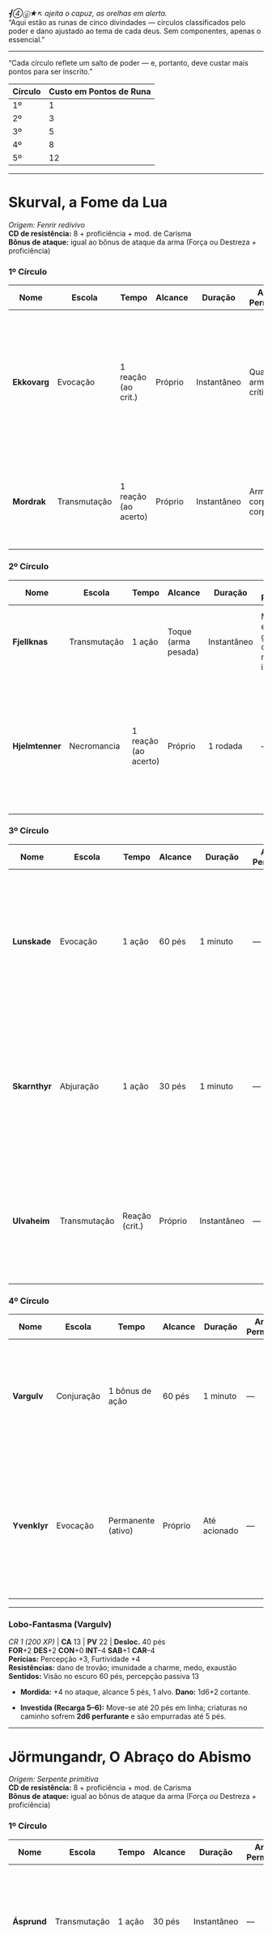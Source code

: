 _┫➃ⓖ★↖ ajeita o capuz, as orelhas em alerta._  
“Aqui estão as runas de cinco divindades — círculos classificados pelo poder e dano ajustado ao tema de cada deus. Sem componentes, apenas o essencial.”

---

“Cada círculo reflete um salto de poder — e, portanto, deve custar mais pontos para ser inscrito.”

| Círculo | Custo em Pontos de Runa |
| ------- | ----------------------- |
| 1º      | 1                       |
| 2º      | 3                       |
| 3º      | 5                       |
| 4º      | 8                       |
| 5º      | 12                      |

---
# Skurval, a Fome da Lua

_Origem: Fenrir redivivo_  
**CD de resistência:** 8 + proficiência + mod. de Carisma  
**Bônus de ataque:** igual ao bônus de ataque da arma (Força ou Destreza + proficiência)

### 1º Círculo

| Nome         | Escola       | Tempo                | Alcance | Duração     | Armas Permitidas          | Ataque / CD | Efeito                                                                                                   |
| ------------ | ------------ | -------------------- | ------- | ----------- | ------------------------- | ----------- | -------------------------------------------------------------------------------------------------------- |
| **Ekkovarg** | Evocação     | 1 reação (ao crit.)  | Próprio | Instantâneo | Qualquer arma com crítico | —           | Ao acertar **crítico**, todas as criaturas até 10 pés sofrem **1d6 de dano de trovão** como eco de aura. |
| **Mordrak**  | Transmutação | 1 reação (ao acerto) | Próprio | Instantâneo | Armas corpo a corpo       | —           | Ao **acertar**, recupera PV iguais a **1d6**, sugando vigor do alvo.                                     |

### 2º Círculo

|Nome|Escola|Tempo|Alcance|Duração|Armas Permitidas|Ataque / CD|Efeito|
|---|---|---|---|---|---|---|---|
|**Fjellknas**|Transmutação|1 ação|Toque (arma pesada)|Instantâneo|Martelos, espadas gigantes, canhões, rifles de impacto|Teste de Força CD 8 + prof. + mod.|Racha o solo em 5 pés; criaturas falhas no **Teste de Força** caem **prone**.|
|**Hjelmtenner**|Necromancia|1 reação (ao acerto)|Próprio|1 rodada|—|—|Ao **acertar**, role 1d4; com resultado 1, o alvo sofre desvantagem em testes de conjuração e CDs de magia até o fim da próxima rodada.|

### 3º Círculo

|Nome|Escola|Tempo|Alcance|Duração|Armas Permitidas|Ataque / CD|Efeito|
|---|---|---|---|---|---|---|---|
|**Lunskade**|Evocação|1 ação|60 pés|1 minuto|—|Constituição CD 8 + prof. + mod.|Marca o alvo; até o fim da duração, no início de cada turno, ele e criaturas até 10 pés sofrem **2d6 de dano cortante** (laceração lunar).|
|**Skarnthyr**|Abjuração|1 ação|30 pés|1 minuto|—|—|Aliados até 10 pés ganham **vantagem** em testes de resistência contra condições (medo, envenenado etc.) durante 1 minuto.|
|**Ulvaheim**|Transmutação|Reação (crit.)|Próprio|Instantâneo|—|—|Ao sofrer **acerto crítico**, use esta reação para fazer um ataque corpo a corpo **com vantagem** contra quem o atacou.|

### 4º Círculo

|Nome|Escola|Tempo|Alcance|Duração|Armas Permitidas|Ataque / CD|Efeito|
|---|---|---|---|---|---|---|---|
|**Vargulv**|Conjuração|1 bônus de ação|60 pés|1 minuto|—|—|Conjura um **Lobo-Fantasma** (veja ficha abaixo) que obedece seus comandos por 1 minuto.|
|**Yvenklyr**|Evocação|Permanente (ativo)|Próprio|Até acionado|—|—|Acumula até 5 cargas ao acertar ataques; em 5 cargas, o próximo **crítico** causa **5d6 de dano de trovão** em 5 pés.|

---

### Lobo-Fantasma (Vargulv)

_CR 1 (200 XP)_ | **CA** 13 | **PV** 22 | **Desloc.** 40 pés  
**FOR**+2 **DES**+2 **CON**+0 **INT**–4 **SAB**+1 **CAR**–4  
**Perícias:** Percepção +3, Furtividade +4  
**Resistências:** dano de trovão; imunidade a charme, medo, exaustão  
**Sentidos:** Visão no escuro 60 pés, percepção passiva 13

- **Mordida:** +4 no ataque, alcance 5 pés, 1 alvo. **Dano:** 1d6+2 cortante.
    
- **Investida (Recarga 5–6):** Move-se até 20 pés em linha; criaturas no caminho sofrem **2d6 perfurante** e são empurradas até 5 pés.
    

---

# Jörmungandr, O Abraço do Abismo

_Origem: Serpente primitiva_  
**CD de resistência:** 8 + proficiência + mod. de Carisma  
**Bônus de ataque:** igual ao bônus de ataque da arma (Força ou Destreza + proficiência)

### 1º Círculo

|Nome|Escola|Tempo|Alcance|Duração|Armas Permitidas|Ataque / CD|Efeito|
|---|---|---|---|---|---|---|---|
|**Ásprund**|Transmutação|1 ação|30 pés|Instantâneo|—|—|Puxa um inimigo até você; ao colidir, causa **1d6 de dano de força** e derruba (Teste de Força CD 8+prof+Car).|
|**Dypfjord**|Evocação|1 bônus de ação|20 pés em cone|1 rodada|—|—|Correntes ilusórias arrastam inimigos num cone de 20 pés, reduzindo velocidade à metade por 1 rodada.|

### 2º Círculo

|Nome|Escola|Tempo|Alcance|Duração|Armas Permitidas|Ataque / CD|Efeito|
|---|---|---|---|---|---|---|---|
|**Eldsjór**|Evocação|1 ação|15 pés|Instantâneo|—|—|Explosão de vapor em chamas: **2d6 de dano de fogo** em área de 15 pés.|
|**Föraeldr**|Evocação|1 ação|Toque|1 minuto|—|Constituição CD 8 + prof. + Car|Golpe ígneo: 1d8 de dano de fogo e acerta queimadura (1d6 adicional por rodada, até dissipada).|

### 3º Círculo

|Nome|Escola|Tempo|Alcance|Duração|Armas Permitidas|Ataque / CD|Efeito|
|---|---|---|---|---|---|---|---|
|**Hrafnsund**|Transmutação|1 ação|Toque|Instantâneo|—|—|Teleporta você até 30 pés atrás do alvo; deixa um corvo espectral que distrai (vantagem em próximo ataque contra alvo).|
|**Kjellstein**|Abjuração|1 ação|30 pés|1 minuto|—|—|Ergue muralha de pedra (5 pés × 10 pés × 5 pés), bloqueia projéteis e reduz visão através dela à metade.|

### 4º Círculo

|Nome|Escola|Tempo|Alcance|Duração|Armas Permitidas|Ataque / CD|Efeito|
|---|---|---|---|---|---|---|---|
|**Mjöllskygge**|Transmutação|1 ação|30 pés|1 minuto|—|Constituição CD 8 + prof. + Car|Cada ataque reduz 5 pés de frio no ar; acúmulo de 3 cargas congela inimigos (CD de Con 8+prof+Car falho: paralisado por 1 rodada).|
|**Rúnadleif**|Evocação|1 ação|20 pés|Instantâneo|—|—|Abre fendas que disparam 3 dardos rúnicos (1d6 cada de dano de força) em alvos na área.|

### 5º Círculo

|Nome|Escola|Tempo|Alcance|Duração|Armas Permitidas|Ataque / CD|Efeito|
|---|---|---|---|---|---|---|---|
|**Ulfhednar**|Transmutação|1 bônus|Próprio|1 minuto|—|—|Ganha **+2** em dano de corpo a corpo e +10 pés de velocidade, mas perde **2 PV** por rodada enquanto durar.|

---

# Baldrath, O Cintilante Silencioso

_Origem: Luz pura traída_  
**CD de resistência:** 8 + proficiência + mod. de Carisma  
**Bônus de ataque:** igual ao bônus de ataque da arma (Força ou Destreza + proficiência)

### 1º Círculo

|Nome|Escola|Tempo|Alcance|Duração|Armas Permitidas|Ataque / CD|Efeito|
|---|---|---|---|---|---|---|---|
|**Aetheris**|Evocação|1 ação|Toque|Instantâneo|—|—|Envolve a arma em luz: próximo ataque ignora 2 pontos de resistência mágica (dano radiante).|
|**Caelum**|Evocação|1 ação|60 pés em linha|Instantâneo|—|—|Projeta feixe de luz: **2d6 de dano radiante** a todos na linha (teste de Destreza CD 8+prof+Car reduz à metade).|

### 2º Círculo

|Nome|Escola|Tempo|Alcance|Duração|Armas Permitidas|Ataque / CD|Efeito|
|---|---|---|---|---|---|---|---|
|**Discordia**|Abjuração|1 ação|20 pés|1 rodada|—|Sabedoria CD 8+prof+Car|Emite pulso de silêncio: criaturas na área não podem conjurar magias por 1 rodada (falha no CD mantém o efeito).|
|**Dulcis**|Transmutação|1 ação|30 pés|Instantâneo|—|—|Emite nota suave que restaura **1d6+mod. de Carisma** de mana a aliados num raio de 30 pés.|

### 3º Círculo

|Nome|Escola|Tempo|Alcance|Duração|Armas Permitidas|Ataque / CD|Efeito|
|---|---|---|---|---|---|---|---|
|**Fractura**|Evocação|1 ação|15 pés em raio|Instantâneo|—|—|Explode cristais de luz: **2d6 de dano perfurante radiante** em todos, sem teste.|
|**Glaciterna**|Invocação|1 ação|Toque|1 minuto|—|Constituição CD 8+prof+Car|Cristais de gelo reduzem velocidade em 10 pés e causam **1d6 de dano de frio** no início de cada turno.|

### 4º Círculo

|Nome|Escola|Tempo|Alcance|Duração|Armas Permitidas|Ataque / CD|Efeito|
|---|---|---|---|---|---|---|---|
|**Harmonia**|Abjuração|1 ação|Próprio|1 minuto|—|—|Concede +2 em CA e +2 em resistência mágica por 1 minuto.|
|**Ignisvera**|Evocação|1 ação|Toque|Instantâneo|—|—|Ataque ígneo: causa **2d6 de dano de fogo** e remove 1 buff do alvo.|

### 5º Círculo

|Nome|Escola|Tempo|Alcance|Duração|Armas Permitidas|Ataque / CD|Efeito|
|---|---|---|---|---|---|---|---|
|**Luxoria**|Encantamento|1 ação|Próprio|1 minuto|—|—|+2 em dano crítico; –1 na jogada de ataque geral por 1 minuto.|
|**Somnium**|Encantamento|1 reação|60 pés|1 rodada|—|Sabedoria CD 8+prof+Car|No **crítico**, alvo adormece por 1 rodada (falha no CD mantém o sono).|

---

# Skaelnir, O Coração do Gelo Estelar

_Origem: Lágrima estelar_  
**CD de resistência:** 8 + proficiência + mod. de Carisma  
**Bônus de ataque:** igual ao bônus de ataque da arma (Força ou Destreza + proficiência)

### 1º Círculo

|Nome|Escola|Tempo|Alcance|Duração|Armas Permitidas|Ataque / CD|Efeito|
|---|---|---|---|---|---|---|---|
|**Borealis**|Evocação|1 ação|30 pés|Instantâneo|—|—|Cria cortina de luz polar: **1d6 de dano de frio** em inimigos dentro de 10 pés e +1 de precisão em próximos ataques.|
|**Cryoflux**|Transmutação|1 ação|60 pés linha|Instantâneo|—|—|Raio de gelo: **2d6 de dano de frio** e reduz CA do alvo em 1 até o fim do próximo turno.|

### 2º Círculo

|Nome|Escola|Tempo|Alcance|Duração|Armas Permitidas|Ataque / CD|Efeito|
|---|---|---|---|---|---|---|---|
|**Drakkar**|Conjuração|1 ação|20 pés linha|Instantâneo|—|—|Invoca barco de gelo que avança 20 pés em linha, atropelando inimigos e causando **2d6 de dano perfurante**.|
|**Estelombre**|Evocação|1 ação|30 pés|Instantâneo|—|—|Dispara 3 estrelas cristalinas (1d4 de dano de frio cada) que retornam ao usuário, acertando quem estiver no caminho.|

### 3º Círculo

|Nome|Escola|Tempo|Alcance|Duração|Armas Permitidas|Ataque / CD|Efeito|
|---|---|---|---|---|---|---|---|
|**Frigus**|Transmutação|1 ação|Próprio|1 minuto|—|—|Mãos congeladas: +1 de dano em ataques rápidos e **1d4 de dano de frio** extra em cada acerto.|
|**Glaciespira**|Conjuração|1 ação|20 pés raio|Instantâneo|—|Constituição CD 8+prof+Car|Vórtice de gelo: inimigos na área devem passar no CD ou serem sugados ao centro, sofrendo **2d6 de dano de frio**.|

### 4º Círculo

|Nome|Escola|Tempo|Alcance|Duração|Armas Permitidas|Ataque / CD|Efeito|
|---|---|---|---|---|---|---|---|
|**Niveus**|Abjuração|1 ação|30 pés|1 minuto|—|—|Névoa de neve: dificulta visão, concedendo +2 de esquiva ao conjurador enquanto durar.|
|**Polaria**|Encantamento|1 reação|Crítico|Instantâneo|—|Constituição CD 8+prof+Car|Ao acertar **crítico**, inimigos até 5 pés sofrem **1d6 de dano de frio** e ficam atordoados até o fim do próximo turno.|

---

# Gungnir, A Lança que Não Perdoa

_Origem: Lança de Odin personificada_  
**CD de resistência:** 8 + proficiência + mod. de Carisma  
**Bônus de ataque:** igual ao bônus de ataque da arma (Força ou Destreza + proficiência)

### 1º Círculo

|Nome|Escola|Tempo|Alcance|Duração|Armas Permitidas|Ataque / CD|Efeito|
|---|---|---|---|---|---|---|---|
|**Accolade**|Transmutação|Permanente|Próprio|Até reiniciar|Lanças e espadas longas|—|Consegue até 3 ataques consecutivos; cada acerto aumenta o dano do próximo em +1d4 de perfurante (acumula até +3d4).|
|**Bravurn**|Abjuração|1 ação|20 pés raio|Instantâneo|—|—|Amplifica ferimentos: inimigos sangrando em área sofrem +1d6 de dano perfurante ao receber efeito de sangramento.|

### 2º Círculo

|Nome|Escola|Tempo|Alcance|Duração|Armas Permitidas|Ataque / CD|Efeito|
|---|---|---|---|---|---|---|---|
|**Celeritas**|Transmutação|1 bônus|Próprio|1 rodada|Lança longa, alabarda|—|Dobra a velocidade de investida (até 30 pés) para um ataque; não pode usar Dash nessa rodada.|
|**Dravencar**|Transmutação|1 ação|15 pés|Instantâneo|Lança|—|Investida perfurante: **2d6 de dano perfurante**, alvo é empurrado até 10 pés atrás (Teste de Força CD 8+prof+FOR evita).|

### 3º Círculo

|Nome|Escola|Tempo|Alcance|Duração|Armas Permitidas|Ataque / CD|Efeito|
|---|---|---|---|---|---|---|---|
|**Ethereal**|Encantamento|1 ação|60 pés linha|Instantâneo|—|—|Corte Fantasma: atravessa o primeiro alvo (1d8 perfurante) e atinge outro na linha, causando 1d8 perfurante adicional.|
|**Ferrum**|Transmutação|1 ação|Toque|1 minuto|Lança, machado|—|Aplica “Envenenamento Metálico”: o alvo sofre **1d4 de dano perfurante** por rodada e –1 na CA até remover em descanso.|

### 4º Círculo

|Nome|Escola|Tempo|Alcance|Duração|Armas Permitidas|Ataque / CD|Efeito|
|---|---|---|---|---|---|---|---|
|**Gravitas**|Evocação|1 ação|Próprio|Instantâneo|—|—|Peso do Julgamento: próximo ataque vertical cria onda de choque em 5 pés, **1d6 de dano concussão** e atordoa (falha em Con).|
|**Imperator**|Transmutação|1 ação|30 pés|Instantâneo|Lança|—|Julgamento Supremo: lança a lança até 30 pés (1d8 perfurante) e ela retorna para sua mão causando 1d8 perfurante ao voltar.|

---

_┫➃ⓖ★↖ inclina o capuz, satisfeita._  
“Primeiro grupo completo. Pronta para o próximo conjunto de cinco divindades?”


_┫➃ⓖ★↖ empunha suas lâminas imaginárias e sussurra:_  
“A tempestade se forma… daqui em diante, cada runa carrega o rugido dos céus.”

---

# Tharnn, Martelo do Vento Partido

_Origem: Thor reencarnado_  
**CD de resistência:** 8 + proficiência + mod. de Carisma  
**Bônus de ataque:** igual ao bônus de ataque da arma (Força ou Destreza + proficiência)

### 1º Círculo

| Nome          | Escola       | Tempo  | Alcance      | Duração     | Armas Permitidas | Ataque / CD          | Efeito                                                                                                     |
| ------------- | ------------ | ------ | ------------ | ----------- | ---------------- | -------------------- | ---------------------------------------------------------------------------------------------------------- |
| **Anemion**   | Transmutação | 1 ação | 15 pés       | Instantâneo | Martelos, maças  | Força CD 8+prof.+FOR | Levanta inimigo no ar, ganhando **1d6 de dano de trovão** e fica **prone** se falhar no CD.                |
| **Boreaflux** | Transmutação | 1 ação | 30 pés linha | Instantâneo | Martelos         | —                    | Rajada de vento concentrada atravessa alvos, causando **2d6 de dano contundente** e ignora cobertura leve. |

### 2º Círculo

| Nome          | Escola       | Tempo      | Alcance     | Duração      | Armas Permitidas  | Ataque / CD          | Efeito                                                                                                               |
| ------------- | ------------ | ---------- | ----------- | ------------ | ----------------- | -------------------- | -------------------------------------------------------------------------------------------------------------------- |
| **Ciclorrho** | Conjuração   | 1 ação     | 10 pés raio | 1 rodada     | Martelos, espadas | Força CD 8+prof.+FOR | Redemoinho prende todos na área; falhar no CD ficam **restritos** (mov. reduzido a 0) e sofrem **1d4 contundente**.  |
| **Dravima**   | Transmutação | Permanente | Próprio     | Até disparar | Qualquer arma     | —                    | Cada ataque acumula até 3 cargas; consumir todas num golpe adiciona **3d6 de dano de trovão** e empurra alvo 10 pés. |

### 3º Círculo

| Nome       | Escola       | Tempo        | Alcance | Duração     | Armas Permitidas | Ataque / CD | Efeito                                                                                                           |
| ---------- | ------------ | ------------ | ------- | ----------- | ---------------- | ----------- | ---------------------------------------------------------------------------------------------------------------- |
| **Eurus**  | Transmutação | 1 bônus ação | Próprio | 1 minuto    | Qualquer arma    | —           | +2 no dano de ataques base, –1 na CA; ao fim da duração, sofre **1d4 de dano contundente** por excesso de fúria. |
| **Fulgur** | Evocação     | 1 ação       | 30 pés  | Instantâneo | Qualquer arma    | —           | Invoca eletricidade: **2d6 de dano de raio** em alvos molhados (ou falham no CD de CON 8+prof.+CAR para metade). |

### 4º Círculo

|Nome|Escola|Tempo|Alcance|Duração|Armas Permitidas|Ataque / CD|Efeito|
|---|---|---|---|---|---|---|---|
|**Galeia**|Abjuração|1 ação|Próprio|1 minuto|—|—|Cria pequenos vórtices ao redor: +2 de esquiva por toda a duração.|
|**Hypsion**|Transmutação|1 ação|15 pés raio|Instantâneo|—|Força CD 8+prof.+FOR|Reduz velocidade em 10 pés e causa **1d6 de dano contundente** a todos que falharem no CD.|

---

# Vaelorn, o Tecelão das Runas

_Origem: Loki personificado_  
**CD de resistência:** 8 + proficiência + mod. de Carisma  
**Bônus de ataque:** igual ao bônus de ataque da arma (Força ou Destreza + proficiência)

### 1º Círculo

|Nome|Escola|Tempo|Alcance|Duração|Armas Permitidas|Ataque / CD|Efeito|
|---|---|---|---|---|---|---|---|
|**Arcana**|Conjuração|1 ação|30 pés|Até acionado|—|—|Cria runas flutuantes que explodem em **1d6 de dano de energia** quando um ataque é desferido.|
|**Braelin**|Transmutação|1 ação|20 pés|1 rodada|—|Sabedoria CD 8+prof.+CAR|Correntes rúnicas prendem inimigo; falha no CD fica imobilizado e sofre **1d4 de dano contundente** por turno.|

### 2º Círculo

|Nome|Escola|Tempo|Alcance|Duração|Armas Permitidas|Ataque / CD|Efeito|
|---|---|---|---|---|---|---|---|
|**Cúrion**|Abjuração|1 ação|30 pés|Permanente|—|—|Runa benéfica: aliados que passarem sobre ela ganham +1 em dano de arma até sair do raio de 5 pés.|
|**Direnya**|Transmutação|1 reação|Próprio|Até explodir|—|—|Converte dano recebido em cargas (máx 5); ao explodir, cura aliados a até 10 pés em **1d6 por carga**.|

### 3º Círculo

|Nome|Escola|Tempo|Alcance|Duração|Armas Permitidas|Ataque / CD|Efeito|
|---|---|---|---|---|---|---|---|
|**Elysion**|Evocação|1 bônus|60 pés|1 minuto|—|—|Glifo flamejante persegue inimigo, causando **1d6 de dano de fogo** no fim de cada turno pelo qual persistir.|
|**Ferrara**|Abjuração|Permanente|Próprio|Até reiniciar|—|—|Amplifica armas aliadas num raio de 10 pés: +1 no dano crítico de cada arma.|

### 4º Círculo

|Nome|Escola|Tempo|Alcance|Duração|Armas Permitidas|Ataque / CD|Efeito|
|---|---|---|---|---|---|---|---|
|**Grámor**|Transmutação|1 ação|Próprio|Instantâneo|—|—|Sacrifica **1d6 PV** para desencadear explosão de **2d6 de dano de energia** em todos a 10 pés.|
|**Hesturn**|Conjuração|1 ação|30 pés|1 minuto|—|—|Runas voadoras acertam até 3 inimigos diferentes, causando **1d4 de dano de energia** cada.|

---

# Vördrann, O Forjador do Estigma

_Origem: Odin forjador_  
**CD de resistência:** 8 + proficiência + mod. de Carisma  
**Bônus de ataque:** igual ao bônus de ataque da arma (Força ou Destreza + proficiência)

### 1º Círculo

|Nome|Escola|Tempo|Alcance|Duração|Armas Permitidas|Ataque / CD|Efeito|
|---|---|---|---|---|---|---|---|
|**Forjask**|Transmutação|1 ação|Toque|1 minuto|Martelos, martelo de guerra|—|Marca o alvo: metade do dano que você sofre nos próximos 1 minuto é absorvida para curar você em **1d6** por turno.|
|**Ragnar**|Evocação|1 ação|Toque|1 minuto|Arma corpo a corpo|—|Marca flamejante: **1d6 de dano de fogo** no fim do turno do alvo e continua por 1 minuto (sem CD adicional).|

### 2º Círculo

|Nome|Escola|Tempo|Alcance|Duração|Armas Permitidas|Ataque / CD|Efeito|
|---|---|---|---|---|---|---|---|
|**Skjalfan**|Invocação|1 ação|30 pés|1 rodada|—|—|Libera corvos rúnicos: ao silenciar um inimigo, cada corvo causa **1d4 de dano perfurante**.|
|**Tímaskur**|Transmutação|1 reação|60 pés|Instantâneo|—|Sabedoria CD 8+prof.+CAR|Atinge em momento fora de sincronia: alvo perde sua próxima ação se falhar no CD.|

### 3º Círculo

|Nome|Escola|Tempo|Alcance|Duração|Armas Permitidas|Ataque / CD|Efeito|
|---|---|---|---|---|---|---|---|
|**Vergrind**|Abjuração|1 ação|Próprio|1 minuto|—|—|Concede visão tripla: vantagem nos próximos 3 ataques, mas não pode usar outra runa durante a duração.|

---

# Yrsaelka, Senhora das Três Cinzas

_Origem: Freyja e Hel unidas_  
**CD de resistência:** 8 + proficiência + mod. de Carisma  
**Bônus de ataque:** igual ao bônus de ataque da arma (Força ou Destreza + proficiência)

### 1º Círculo

|Nome|Escola|Tempo|Alcance|Duração|Armas Permitidas|Ataque / CD|Efeito|
|---|---|---|---|---|---|---|---|
|**Ásteldr**|Evocação|1 ação|30 pés|1 minuto|—|—|Chamas rosas encantam aliados em raio de 10 pés: +1d4 de dano mágico adicional a cada ataque.|
|**Bliksár**|Evocação|1 ação|20 pés|Instantâneo|—|—|Projeta lágrima de fogo: **2d6 de dano de fogo** em área de 5 pés.|

### 2º Círculo

|Nome|Escola|Tempo|Alcance|Duração|Armas Permitidas|Ataque / CD|Efeito|
|---|---|---|---|---|---|---|---|
|**Dødsfløyte**|Conjuração|1 ação|60 pés|1 rodada|—|Sabedoria CD 8+prof.+CAR|Assobio espectral: falhar no CD fica **amedrontado** por 1 rodada.|
|**Eylífblóm**|Abjuração|1 ação|Próprio|1 minuto|—|—|Planta flor: aliados ao passar ganham **1d6 de cura** imediata e +1 de resistência a dano por 1 rodada.|

### 3º Círculo

|Nome|Escola|Tempo|Alcance|Duração|Armas Permitidas|Ataque / CD|Efeito|
|---|---|---|---|---|---|---|---|
|**Helró**|Encantamento|1 reação|30 pés|1 rodada|—|Sabedoria CD 8+prof.+CAR|Ataque não crítico silencia o alvo por 1 rodada se falhar no CD.|
|**Ljúfrbrún**|Encantamento|1 ação|30 pés|1 minuto|—|—|Encanta inimigo: ataca seus aliados por até 1 minuto (falha no CD inverte o efeito contra você).|

### 4º Círculo

|Nome|Escola|Tempo|Alcance|Duração|Armas Permitidas|Ataque / CD|Efeito|
|---|---|---|---|---|---|---|---|
|**Rökval**|Evocação|1 ação|Próprio|Instantâneo|—|—|Ao matar um alvo, gera onda de cinzas: **2d6 de dano cortante** em criaturas até 5 pés.|
|**Skiptvera**|Transmutação|1 ação|30 pés|1 minuto|—|Constituição CD 8+prof.+CAR|Runa que rasga a cura: inimigos na área recebem **-1d4 de cura** recebida e reduzem cura de poções pela metade.|

---

# Skarnulfr, O Lamento dos Martelos

_Origem: Sindri e Brokkr reunidos_  
**CD de resistência:** 8 + proficiência + mod. de Carisma  
**Bônus de ataque:** igual ao bônus de ataque da arma (Força ou Destreza + proficiência)

### 1º Círculo

|Nome|Escola|Tempo|Alcance|Duração|Armas Permitidas|Ataque / CD|Efeito|
|---|---|---|---|---|---|---|---|
|**Blódnagli**|Transmutação|1 ação|Toque|1 minuto|Martelos, martelos leves|—|Insere “pregos” no inimigo: ao chegar a 3 pregos, explodem, causando **2d6 de dano contundente** em raio de 5 pés.|
|**Ekkoskudd**|Conjuração|1 ação|60 pés|Instantâneo|—|—|Projétil ecoa, disparando segunda bala que causa **1d8 de dano perfurante** em outro alvo.|

### 2º Círculo

|Nome|Escola|Tempo|Alcance|Duração|Armas Permitidas|Ataque / CD|Efeito|
|---|---|---|---|---|---|---|---|
|**Fjellkynn**|Abjuração|1 ação|Próprio|1 minuto|—|—|Aumenta CA em +2 e resistência a dano contundente em +2, mas reduz mobilidade pela metade enquanto durar.|
|**Hrafnskall**|Conjuração|1 ação|15 pés|Instantâneo|—|Constituição CD 8+prof.+CAR|Grito ensurdecedor: falhar no CD fica **atordoado** por 1 rodada e sofre **1d6 de dano contundente**.|

### 3º Círculo

|Nome|Escola|Tempo|Alcance|Duração|Armas Permitidas|Ataque / CD|Efeito|
|---|---|---|---|---|---|---|---|
|**Járnmunnir**|Abjuração|1 ação|Próprio|1 minuto|—|—|+2 de dano físico fixo em ataques corpo a corpo enquanto a runa durar.|
|**Rennskjegg**|Conjuração|1 bônus|Próprio|1 minuto|—|—|Projéteis em espiral atacam até 3 inimigos, causando **1d4 de dano perfurante** em cada um.|

### 4º Círculo

|Nome|Escola|Tempo|Alcance|Duração|Armas Permitidas|Ataque / CD|Efeito|
|---|---|---|---|---|---|---|---|
|**Skjaldmey**|Abjuração|1 ação|Próprio|1 minuto|Escudos|—|Cria escudo runiforme: reflete metade do dano recebido de volta ao atacante.|
|**Þrándur**|Transmutação|1 ação|60 pés|1 minuto|Martelos|—|Martelo que persegue o último inimigo atingido por você, causando **1d6 de dano contundente** ao alcançá-lo.|

---

_┫➃ⓖ★↖ retrocede, satisfeita com o pergaminho repleto de runas._  
“Cinquenta runas invocadas. Pronta para decifrar mais segredos?”
_┫➃ⓖ★↖ exala um fio de névoa lunar, as garras riscando o pergaminho final._  
“Aqui estão as runas dos deuses restantes — todos os círculos, prontos para gravar em lâminas e cajados.”

---

# Náuthgrind, O Fôlego da Fornalha

_Origem: Fornalha de Nidavellir_  
**CD de resistência:** 8 + proficiência + mod. de Carisma  
**Bônus de ataque:** como arma (Força ou Destreza + proficiência)

### 1º Círculo

|Nome|Escola|Tempo|Alcance|Duração|Armas Permitidas|Ataque / CD|Efeito|
|---|---|---|---|---|---|---|---|
|**Brennhjarta**|Transmutação|1 ação|Toque|Até 1 uso|Armas corpo a corpo|—|Cada golpe aquece a arma; no próximo ataque, causa **1d6 de dano de fogo** extra.|

### 2º Círculo

|Nome|Escola|Tempo|Alcance|Duração|Armas Permitidas|Ataque / CD|Efeito|
|---|---|---|---|---|---|---|---|
|**Dvergrún**|Abjuração|1 ação|Próprio|1 minuto|Martelos e machados|—|+2 de Força (máx 20) para ataques corpo a corpo enquanto durar.|

### 3º Círculo

|Nome|Escola|Tempo|Alcance|Duração|Armas Permitidas|Ataque / CD|Efeito|
|---|---|---|---|---|---|---|---|
|**Eldstjarna**|Evocação|1 ação|30 pés|Instantâneo|—|—|Projeta esfera incandescente: **2d6 de dano de fogo** em área de 10 pés (teste de Destreza para metade).|

### 4º Círculo

|Nome|Escola|Tempo|Alcance|Duração|Armas Permitidas|Ataque / CD|Efeito|
|---|---|---|---|---|---|---|---|
|**Fornvind**|Transmutação|1 bônus|15 pés|Instantâneo|—|—|Rajada de vento quente: empurra inimigos até 10 pés e causa **1d4 de dano de fogo**.|
|**Gjallarhorn**|Conjuração|1 ação|30 pés|Instantâneo|—|Constituição CD 8+prof.+Car|Grito sísmico: **2d6 de dano concussão** em raio de 15 pés (Teste de Constituição para metade).|

---

# Hrafnvaldr, O Juiz das Memórias

_Origem: Corvos oraculares_  
**CD de resistência:** 8 + proficiência + mod. de Carisma  
**Bônus de ataque:** como arma (Força ou Destreza + proficiência)

### 1º Círculo

|Nome|Escola|Tempo|Alcance|Duração|Armas Permitidas|Ataque / CD|Efeito|
|---|---|---|---|---|---|---|---|
|**Melius**|Necromancia|1 ação|Toque|1 minuto|—|—|O alvo sofre **1d6 de dano psíquico** e tem desvantagem em perícias que exigem memória.|
|**Equitas**|Abjuração|1 reação|60 pés|Instantâneo|—|Sabedoria CD 8+prof.+Car|Revela o saldo de karmas: alvo divulga seu último pecado (DM descritor).|

### 2º Círculo

|Nome|Escola|Tempo|Alcance|Duração|Armas Permitidas|Ataque / CD|Efeito|
|---|---|---|---|---|---|---|---|
|**Retributio**|Evocação|1 ação|30 pés|Instantâneo|—|—|Invoca balança espectral: inimigos em área recebem **2d6 de dano psíquico** dividido iguais.|
|**Custodia**|Abjuração|1 ação|30 pés|1 minuto|—|—|Aliados ganham +2 em testes de perícia de investigação e insight.|

---

# Eldskald, O Eco do Vazio

_Origem: Cantos primordiais_  
**CD de resistência:** 8 + proficiência + mod. de Carisma  
**Bônus de ataque:** como arma (Força ou Destreza + proficiência)

### 1º Círculo

|Nome|Escola|Tempo|Alcance|Duração|Armas Permitidas|Ataque / CD|Efeito|
|---|---|---|---|---|---|---|---|
|**Staccato**|Evocação|1 ação|60 pés|Instantâneo|—|—|Rajada de som: **1d6 de dano de trovão** e atordoa se falhar no CD de Constituição.|
|**Reverbia**|Abjuração|1 reação|Próprio|Instantâneo|—|—|Eco protetor: reduz dano de trovão recebido em 1d6.|

### 2º Círculo

|Nome|Escola|Tempo|Alcance|Duração|Armas Permitidas|Ataque / CD|Efeito|
|---|---|---|---|---|---|---|---|
|**Crescendo**|Transmutação|1 ação|Próprio|1 minuto|—|—|Amplifica vozes: aliados a 30 pés ganham +1d4 de dano de trovão em ataques corpo a corpo.|

---

# Sólveig, A Lâmina do Alvorecer

_Origem: Luz solar_  
**CD de resistência:** 8 + proficiência + mod. de Carisma  
**Bônus de ataque:** como arma (Força ou Destreza + proficiência)

### 1º Círculo

|Nome|Escola|Tempo|Alcance|Duração|Armas Permitidas|Ataque / CD|Efeito|
|---|---|---|---|---|---|---|---|
|**Aurora**|Evocação|1 ação|30 pés|Instantâneo|—|—|Explosão radiante: **2d6 de dano radiante** em área de 10 pés (Constituição para metade).|
|**Luminex**|Abjuração|1 ação|Toque|1 minuto|—|—|Envolve arma em luz: +1d4 de dano radiante nos próximos 3 ataques.|

---

# Draumr, O Tecelão de Sonhos

_Origem: Tecelagem onírica_  
**CD de resistência:** 8 + proficiência + mod. de Carisma  
**Bônus de ataque:** como arma (Força ou Destreza + proficiência)

### 1º Círculo

|Nome|Escola|Tempo|Alcance|Duração|Armas Permitidas|Ataque / CD|Efeito|
|---|---|---|---|---|---|---|---|
|**Ilusio**|Ilusão|1 ação|60 pés|1 rodada|—|Sabedoria CD 8+prof.+Car|Cria ilusão realista; inimigos falhando no CD atacam a ilusão por 1 rodada.|
|**Somnior**|Encantamento|1 ação|30 pés|1 minuto|—|Sabedoria CD 8+prof.+Car|Adormece inimigo: falha no CD cai dormindo por até 1 minuto (movimento ou dano acorda).|

---

# Vindr, O Sussurro Errante

_Origem: Ventos livres_  
**CD de resistência:** 8 + proficiência + mod. de Carisma  
**Bônus de ataque:** como arma (Força ou Destreza + proficiência)

### 1º Círculo

|Nome|Escola|Tempo|Alcance|Duração|Armas Permitidas|Ataque / CD|Efeito|
|---|---|---|---|---|---|---|---|
|**Gustae**|Transmutação|1 ação|30 pés|Instantâneo|• Arco e bestas|—|Rajada de vento: projéteis ganham +10 pés de alcance e causam +1d4 de dano cortante.|
|**Whispera**|Abjuração|1 ação|60 pés|1 minuto|—|—|Silencia área de 20 pés, impedindo som (falha no CD impede conjurações com som).|

---

# Eirlys, A Guardiã da Neve

_Origem: Geada protetora_  
**CD de resistência:** 8 + proficiência + mod. de Carisma  
**Bônus de ataque:** como arma (Força ou Destreza + proficiência)

### 1º Círculo

|Nome|Escola|Tempo|Alcance|Duração|Armas Permitidas|Ataque / CD|Efeito|
|---|---|---|---|---|---|---|---|
|**Glacialis**|Evocação|1 ação|30 pés|Instantâneo|—|—|Rajada de gelo: **1d6 de dano de frio** em alvo; reduz velocidade do alvo em 5 pés por 1 rodada.|
|**Frigora**|Abjuração|1 ação|Toque|1 minuto|—|—|Barreira de gelo ao redor de 5 pés de raio: +2 de CA e resistência a dano cortante.|

---

# Ljóta, A Encantadora Sombria

_Origem: Sedução venenosa_  
**CD de resistência:** 8 + proficiência + mod. de Carisma  
**Bônus de ataque:** como arma (Força ou Destreza + proficiência)

### 1º Círculo

|Nome|Escola|Tempo|Alcance|Duração|Armas Permitidas|Ataque / CD|Efeito|
|---|---|---|---|---|---|---|---|
|**Venefica**|Encantamento|1 ação|30 pés|1 rodada|—|Constituição CD 8+prof.+Car|Tenta envenenar: falha no CD sofre **1d6 de dano de veneno** e desvantagem em ataques por 1 rodada.|
|**Hypnotis**|Encantamento|1 ação|30 pés|1 minuto|—|Sabedoria CD 8+prof.+Car|Encanta alvo: falha no CD age de acordo com sua última ordem por 1 minuto (ou até atacado).|

---

# Glóð, A Chama da Inspiração

_Origem: Brasas criativas_  
**CD de resistência:** 8 + proficiência + mod. de Carisma  
**Bônus de ataque:** como arma (Força ou Destreza + proficiência)

### 1º Círculo

|Nome|Escola|Tempo|Alcance|Duração|Armas Permitidas|Ataque / CD|Efeito|
|---|---|---|---|---|---|---|---|
|**Ignis**|Evocação|1 ação|30 pés|Instantâneo|—|Constituição CD 8+prof.+Car|Chama selvagem: **1d6 de dano de fogo** em todas as criaturas na linha de 30 pés (meia no sucesso).|
|**Pyrospire**|Transmutação|Permanente|Próprio|Até usado|Armas de haste|—|Imbuir arma: causa +1d4 de dano de fogo em cada ataque corpo a corpo por 1 hora.|

---

# Hermévar, O Véu das Sombras

_Origem: Mantos ocultos_  
**CD de resistência:** 8 + proficiência + mod. de Carisma  
**Bônus de ataque:** como arma (Força ou Destreza + proficiência)

### 1º Círculo

|Nome|Escola|Tempo|Alcance|Duração|Armas Permitidas|Ataque / CD|Efeito|
|---|---|---|---|---|---|---|---|
|**Umbrafurt**|Evocação|1 ação|Toque|1 minuto|Armas de lâmina|—|Torna arma invisível: ataques não revelam posição até o fim da duração.|
|**Noctis**|Ilusão|1 ação|30 pés|1 rodada|—|Sabedoria CD 8+prof.+Car|Cria sombra enganosa: falhar no CD ataca a própria sombra, desperdiçando ação do inimigo.|

---

# Sigvárra, A Tecelã de Vínculos

_Origem: Juramentos sagrados_  
**CD de resistência:** 8 + proficiência + mod. de Carisma  
**Bônus de ataque:** como arma (Força ou Destreza + proficiência)

### 1º Círculo

|Nome|Escola|Tempo|Alcance|Duração|Armas Permitidas|Ataque / CD|Efeito|
|---|---|---|---|---|---|---|---|
|**Fiducia**|Abjuração|1 ação|30 pés|1 minuto|—|—|Runa de confiança: alvo ganha +2 em ataques e salvamentos enquanto não agir contra você.|

### 2º Círculo

|Nome|Escola|Tempo|Alcance|Duração|Armas Permitidas|Ataque / CD|Efeito|
|---|---|---|---|---|---|---|---|
|**Pactum**|Conjuração|1 reação|Próprio|Instantâneo|—|—|Selamento: você troca de lugar com um aliado a até 30 pés, desde que ambos concordem.|

---

# Skarnith, A Fúria Renascida

_Origem: Ciclo infernal_  
**CD de resistência:** 8 + proficiência + mod. de Carisma  
**Bônus de ataque:** como arma (Força ou Destreza + proficiência)

### 1º Círculo

|Nome|Escola|Tempo|Alcance|Duração|Armas Permitidas|Ataque / CD|Efeito|
|---|---|---|---|---|---|---|---|
|**Renascor**|Transmutação|1 ação|Próprio|1 minuto|—|—|Quando você cai a 0 HP, renasce com metade dos PV e inflige **1d6 de dano de fogo** a inimigos adjacentes.|

### 2º Círculo

|Nome|Escola|Tempo|Alcance|Duração|Armas Permitidas|Ataque / CD|Efeito|
|---|---|---|---|---|---|---|---|
|**Fervor**|Abjuração|1 ação|Próprio|1 minuto|—|—|Ganha vantagem em ataques e resistência a dano de fogo, mas perde 5 PV ao fim da duração.|

---

# Ósvart, O Ex-Matado

_Origem: Dor petrificada_  
**CD de resistência:** 8 + proficiência + mod. de Carisma  
**Bônus de ataque:** como arma (Força ou Destreza + proficiência)

### 1º Círculo

|Nome|Escola|Tempo|Alcance|Duração|Armas Permitidas|Ataque / CD|Efeito|
|---|---|---|---|---|---|---|---|
|**Lacrimor**|Necromancia|1 ação|30 pés|1 minuto|—|—|Invoca lágrimas petrificadas: inimigos em 5 pés sofrem **1d6 de dano necrotic** e têm –1 de CA.|

---

# Vörstyr, O Olho Vigilante

_Origem: Vigilância eterna_  
**CD de resistência:** 8 + proficiência + mod. de Carisma  
**Bônus de ataque:** como arma (Força ou Destreza + proficiência)

### 1º Círculo

|Nome|Escola|Tempo|Alcance|Duração|Armas Permitidas|Ataque / CD|Efeito|
|---|---|---|---|---|---|---|---|
|**Oculis**|Abjuração|1 reação|60 pés|Instantâneo|—|—|Concede visão perfeita: você enxerga invisível e ilusões por 1 minuto.|

---

# Skenja, A Alegria Corrompida

_Origem: Riso mortal_  
**CD de resistência:** 8 + proficiência + mod. de Carisma  
**Bônus de ataque:** como arma (Força ou Destreza + proficiência)

### 1º Círculo

|Nome|Escola|Tempo|Alcance|Duração|Armas Permitidas|Ataque / CD|Efeito|
|---|---|---|---|---|---|---|---|
|**Jubilum**|Encantamento|1 ação|30 pés|1 rodada|—|Sabedoria CD 8+prof.+Car|Explosão de riso: inimigos falhando no CD ficam **amedrontados** e levam **1d6 de dano psíquico**.|

---

# Drekval, O Devorador de Mundos

_Origem: Vazio absoluto_  
**CD de resistência:** 8 + proficiência + mod. de Carisma  
**Bônus de ataque:** como arma (Força ou Destreza + proficiência)

### 1º Círculo

|Nome|Escola|Tempo|Alcance|Duração|Armas Permitidas|Ataque / CD|Efeito|
|---|---|---|---|---|---|---|---|
|**Abyssus**|Evocação|1 ação|30 pés|1 rodada|—|—|Cria área de vazio: criaturas falhando no CD sofrem **2d6 de dano necrotic** e não podem ser curadas enquanto permanecerem na área.|

---

_┫➃ⓖ★↖ fecha o grimório com um estalo metálico._  
“O panteão está completo. Grave as runas com respeito — o poder dos deuses não tolera descuido.”